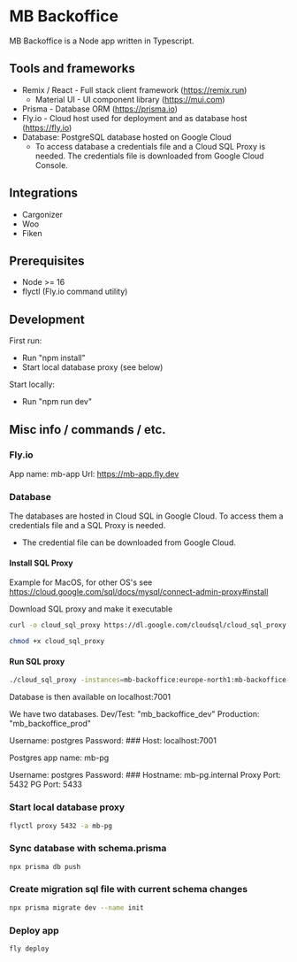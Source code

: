 # MB Backoffice

MB Backoffice is a Node app written in Typescript. 

## Tools and frameworks
- Remix / React - Full stack client framework (https://remix.run)
  - Material UI - UI component library (https://mui.com) 
- Prisma - Database ORM (https://prisma.io)
- Fly.io - Cloud host used for deployment and as database host (https://fly.io)
- Database: PostgreSQL database hosted on Google Cloud
  - To access database a credentials file and a Cloud SQL Proxy is needed. The credentials file is downloaded from Google Cloud Console.

## Integrations
  - Cargonizer
  - Woo
  - Fiken

## Prerequisites
- Node >= 16
- flyctl (Fly.io command utility)

## Development
First run:
- Run "npm install"
- Start local database proxy (see below)

Start locally:
- Run "npm run dev"

## Misc info / commands / etc.

### Fly.io
  App name: mb-app
  Url: https://mb-app.fly.dev

### Database
The databases are hosted in Cloud SQL in Google Cloud. To access them a credentials file and a SQL Proxy is needed.

- The credential file can be downloaded from Google Cloud.

#### Install SQL Proxy
Example for MacOS, for other OS's see https://cloud.google.com/sql/docs/mysql/connect-admin-proxy#install

Download SQL proxy and make it executable
```sh
curl -o cloud_sql_proxy https://dl.google.com/cloudsql/cloud_sql_proxy.darwin.amd64

chmod +x cloud_sql_proxy
```

#### Run SQL proxy
```sh
./cloud_sql_proxy -instances=mb-backoffice:europe-north1:mb-backoffice-db=tcp:7001 -credential_file=/Users/bjoda/_private/MB/gcloud/gcloud-mb-backoffice-access-key.json
```

Database is then available on localhost:7001

We have two databases. Dev/Test: "mb_backoffice_dev" Production: "mb_backoffice_prod"

Username:   postgres
Password:   ### 
Host:       localhost:7001


  Postgres app name: mb-pg
  
  Username:   postgres
  Password:   ### 
  Hostname:   mb-pg.internal
  Proxy Port: 5432
  PG Port: 5433

  

### Start local database proxy
```sh
flyctl proxy 5432 -a mb-pg
```



### Sync database with schema.prisma
```sh
npx prisma db push
```

### Create migration sql file with current schema changes
```sh
npx prisma migrate dev --name init
```

### Deploy app
```sh
fly deploy
```
